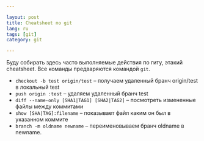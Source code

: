 ```yaml
---

layout: post  
title: Cheatsheet по git  
lang: ru  
tags: [git]  
category: git  

---
```


Буду собирать здесь часто выполняемые действия по гиту, этакий cheatsheet. Все команды предваряются командой `git`.

* `checkout -b test origin/test` – получаем удаленный бранч origin/test в локальный test
* `push origin :test` – удаляем удаленный бранч test
* `diff --name-only [SHA1|TAG1] [SHA2|TAG2]` – посмотреть измененные файлы между коммитами
* `show [SHA|TAG]:filename` – показывает файл каким он был в указанном коммите
* `branch -m oldname newname` – переименовываем бранч oldname в newname.
